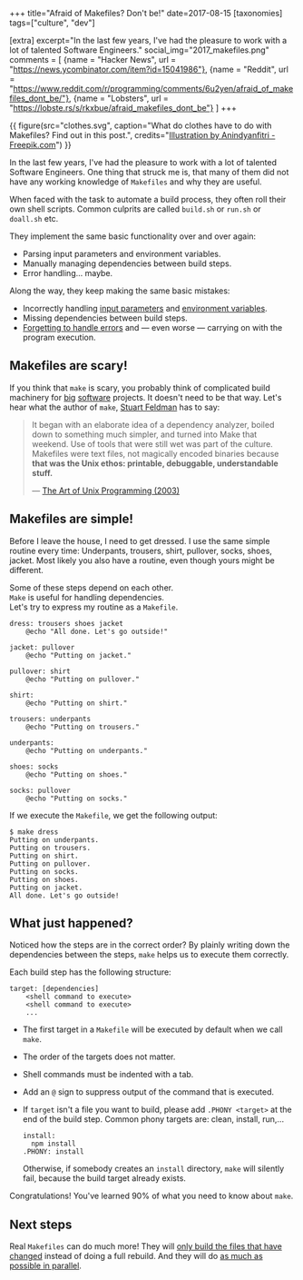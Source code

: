 +++
title="Afraid of Makefiles? Don't be!"
date=2017-08-15
[taxonomies]
tags=["culture", "dev"]

[extra]
excerpt="In the last few years, I've had the pleasure to work with a lot of talented Software Engineers."
social_img="2017_makefiles.png"
comments = [
  {name = "Hacker News", url = "https://news.ycombinator.com/item?id=15041986"},
  {name = "Reddit", url = "https://www.reddit.com/r/programming/comments/6u2yen/afraid_of_makefiles_dont_be/"},
  {name = "Lobsters", url = "https://lobste.rs/s/rkxbue/afraid_makefiles_dont_be"}
]
+++

{{ figure(src="clothes.svg", caption="What do clothes have to do with Makefiles? Find out in this post.", credits="[Illustration by Anindyanfitri - Freepik.com](https://www.freepik.com/free-photos-vectors/background)") }}

In the last few years, I've had the pleasure to work with a lot of talented Software Engineers.
One thing that struck me is, that many of them did not have any working knowledge of `Makefiles`
and why they are useful.

When faced with the task to automate a build process, they often roll their own shell scripts.
Common culprits are called `build.sh` or `run.sh` or `doall.sh` etc.

They implement the same basic functionality over and over again:

- Parsing input parameters and environment variables.
- Manually managing dependencies between build steps.
- Error handling... maybe.

Along the way, they keep making the same basic mistakes:

- Incorrectly handling [input parameters](https://www.pixelbeat.org/programming/shell_script_mistakes.html) and [environment variables](<https://en.wikipedia.org/wiki/Shellshock_(software_bug)>).
- Missing dependencies between build steps.
- [Forgetting to handle errors](https://www.davidpashley.com/articles/writing-robust-shell-scripts/) and &mdash; even worse &mdash; carrying on with the program execution.

## Makefiles are scary!

If you think that `make` is scary, you probably think of complicated build machinery for [big](https://community.kde.org/Guidelines_and_HOWTOs/Build_from_source) [software](https://chromium.googlesource.com/chromium/src/+/master/docs/linux/build_instructions.md) projects.
It doesn't need to be that way. Let's hear what the author of `make`, [Stuart Feldman](https://en.wikipedia.org/wiki/Stuart_Feldman) has to say:

> It began with an elaborate idea of a dependency analyzer, boiled down to something much simpler, and turned into Make that weekend. Use of tools that were still wet was part of the culture. Makefiles were text files, not magically encoded binaries because **that was the Unix ethos: printable, debuggable, understandable stuff.**
>
> &mdash; [The Art of Unix Programming (2003)](https://nakamotoinstitute.org/static/docs/taoup.pdf)

## Makefiles are simple!

Before I leave the house, I need to get dressed.
I use the same simple routine every time:
Underpants, trousers, shirt, pullover, socks, shoes, jacket.
Most likely you also have a routine, even though yours might be different.

Some of these steps depend on each other.  
`Make` is useful for handling dependencies.  
Let's try to express my routine as a `Makefile`.

```make
dress: trousers shoes jacket
	@echo "All done. Let's go outside!"

jacket: pullover
	@echo "Putting on jacket."

pullover: shirt
	@echo "Putting on pullover."

shirt:
	@echo "Putting on shirt."

trousers: underpants
	@echo "Putting on trousers."

underpants:
	@echo "Putting on underpants."

shoes: socks
	@echo "Putting on shoes."

socks: pullover
	@echo "Putting on socks."
```

If we execute the `Makefile`, we get the following output:

```
$ make dress
Putting on underpants.
Putting on trousers.
Putting on shirt.
Putting on pullover.
Putting on socks.
Putting on shoes.
Putting on jacket.
All done. Let's go outside!
```

## What just happened?

Noticed how the steps are in the correct order?
By plainly writing down the dependencies between the steps, `make` helps us to execute them correctly.

Each build step has the following structure:

```make
target: [dependencies]
	<shell command to execute>
	<shell command to execute>
	...
```

- The first target in a `Makefile` will be executed by default when we call `make`.
- The order of the targets does not matter.
- Shell commands must be indented with a tab.
- Add an `@` sign to suppress output of the command that is executed.
- If `target` isn't a file you want to build, please add `.PHONY <target>` at the end of the build step.
  Common phony targets are: clean, install, run,...

  ```make
  install:
  	npm install
  .PHONY: install
  ```

  Otherwise, if somebody creates an `install` directory, `make` will silently fail, because the build target already exists.

Congratulations! You've learned 90% of what you need to know about `make`.

## Next steps

Real `Makefiles` can do much more! They will [only build the files that have changed](https://stackoverflow.com/a/3798609/270334) instead of doing a full rebuild.
And they will do [as much as possible in parallel](https://stackoverflow.com/a/3841803/270334).
